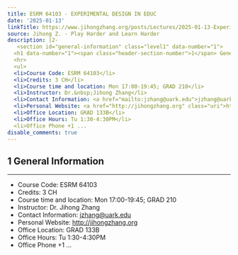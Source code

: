 ```yaml
---
title: ESRM 64103 - EXPERIMENTAL DESIGN IN EDUC
date: '2025-01-13'
linkTitle: https://www.jihongzhang.org/posts/Lectures/2025-01-13-Experiment-Design/syllabus.html
source: Jihong Z. - Play Harder and Learn Harder
description: |2-
   <section id="general-information" class="level1" data-number="1">
  <h1 data-number="1"><span class="header-section-number">1</span> General Information</h1>
  <hr>
  <ul>
  <li>Course Code: ESRM 64103</li>
  <li>Credits: 3 CH</li>
  <li>Course time and location: Mon 17:00-19:45; GRAD 210</li>
  <li>Instructor: Dr.&nbsp;Jihong Zhang</li>
  <li>Contact Information: <a href="mailto:jzhang@uark.edu">jzhang@uark.edu</a></li>
  <li>Personal Website: <a href="http://jihongzhang.org" class="uri">http://jihongzhang.org</a></li>
  <li>Office Location: GRAD 133B</li>
  <li>Office Hours: Tu 1:30-4:30PM</li>
  <li>Office Phone +1 ...
disable_comments: true
---
```

 <section id="general-information" class="level1" data-number="1">
<h1 data-number="1"><span class="header-section-number">1</span> General Information</h1>
<hr>
<ul>
<li>Course Code: ESRM 64103</li>
<li>Credits: 3 CH</li>
<li>Course time and location: Mon 17:00-19:45; GRAD 210</li>
<li>Instructor: Dr.&nbsp;Jihong Zhang</li>
<li>Contact Information: <a href="mailto:jzhang@uark.edu">jzhang@uark.edu</a></li>
<li>Personal Website: <a href="http://jihongzhang.org" class="uri">http://jihongzhang.org</a></li>
<li>Office Location: GRAD 133B</li>
<li>Office Hours: Tu 1:30-4:30PM</li>
<li>Office Phone +1 ...